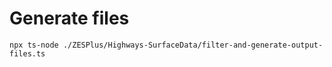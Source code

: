 # Generate files

```
npx ts-node ./ZESPlus/Highways-SurfaceData/filter-and-generate-output-files.ts
```
